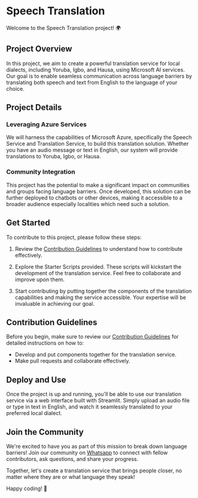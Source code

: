 # Speech Translation

Welcome to the Speech Translation project! 🌍

## Project Overview

In this project, we aim to create a powerful translation service for local dialects, including Yoruba, Igbo, and Hausa, using Microsoft AI services. Our goal is to enable seamless communication across language barriers by translating both speech and text from English to the language of your choice.

## Project Details

### Leveraging Azure Services

We will harness the capabilities of Microsoft Azure, specifically the Speech Service and Translation Service, to build this translation solution. Whether you have an audio message or text in English, our system will provide translations to Yoruba, Igbo, or Hausa.

### Community Integration

This project has the potential to make a significant impact on communities and groups facing language barriers. Once developed, this solution can be further deployed to chatbots or other devices, making it accessible to a broader audience especially localities which need such a solution.

## Get Started

To contribute to this project, please follow these steps:

1. Review the [Contribution Guidelines](https://github.com/mlsanigeria/AI-Hacktober-MLSA/blob/main/CONTRIBUTING.md) to understand how to contribute effectively.

2. Explore the Starter Scripts provided. These scripts will kickstart the development of the translation service. Feel free to collaborate and improve upon them.

3. Start contributing by putting together the components of the translation capabilities and making the service accessible. Your expertise will be invaluable in achieving our goal.

## Contribution Guidelines

Before you begin, make sure to review our [Contribution Guidelines](https://github.com/mlsanigeria/AI-Hacktober-MLSA/blob/main/CONTRIBUTING.md) for detailed instructions on how to:

- Develop and put components together for the translation service.
- Make pull requests and collaborate effectively.

## Deploy and Use

Once the project is up and running, you'll be able to use our translation service via a web interface built with Streamlit. Simply upload an audio file or type in text in English, and watch it seamlessly translated to your preferred local dialect.

## Join the Community

We're excited to have you as part of this mission to break down language barriers! Join our community on [Whatsapp](https://github.com/mlsanigeria/AI-Hacktober-MLSA/blob/main/whatsapp_communities.md) to connect with fellow contributors, ask questions, and share your progress.

Together, let's create a translation service that brings people closer, no matter where they are or what language they speak!

Happy coding! 🌟
